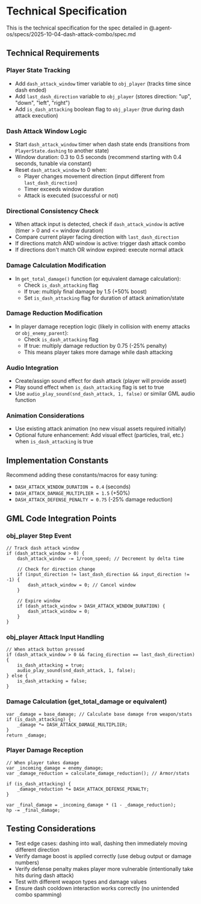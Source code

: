 # Technical Specification

This is the technical specification for the spec detailed in @.agent-os/specs/2025-10-04-dash-attack-combo/spec.md

## Technical Requirements

### Player State Tracking
- Add `dash_attack_window` timer variable to `obj_player` (tracks time since dash ended)
- Add `last_dash_direction` variable to `obj_player` (stores direction: "up", "down", "left", "right")
- Add `is_dash_attacking` boolean flag to `obj_player` (true during dash attack execution)

### Dash Attack Window Logic
- Start `dash_attack_window` timer when dash state ends (transitions from `PlayerState.dashing` to another state)
- Window duration: 0.3 to 0.5 seconds (recommend starting with 0.4 seconds, tunable via constant)
- Reset `dash_attack_window` to 0 when:
  - Player changes movement direction (input different from `last_dash_direction`)
  - Timer exceeds window duration
  - Attack is executed (successful or not)

### Directional Consistency Check
- When attack input is detected, check if `dash_attack_window` is active (timer > 0 and <= window duration)
- Compare current player facing direction with `last_dash_direction`
- If directions match AND window is active: trigger dash attack combo
- If directions don't match OR window expired: execute normal attack

### Damage Calculation Modification
- In `get_total_damage()` function (or equivalent damage calculation):
  - Check `is_dash_attacking` flag
  - If true: multiply final damage by 1.5 (+50% boost)
  - Set `is_dash_attacking` flag for duration of attack animation/state

### Damage Reduction Modification
- In player damage reception logic (likely in collision with enemy attacks or `obj_enemy_parent`):
  - Check `is_dash_attacking` flag
  - If true: multiply damage reduction by 0.75 (-25% penalty)
  - This means player takes more damage while dash attacking

### Audio Integration
- Create/assign sound effect for dash attack (player will provide asset)
- Play sound effect when `is_dash_attacking` flag is set to true
- Use `audio_play_sound(snd_dash_attack, 1, false)` or similar GML audio function

### Animation Considerations
- Use existing attack animation (no new visual assets required initially)
- Optional future enhancement: Add visual effect (particles, trail, etc.) when `is_dash_attacking` is true

## Implementation Constants

Recommend adding these constants/macros for easy tuning:
- `DASH_ATTACK_WINDOW_DURATION = 0.4` (seconds)
- `DASH_ATTACK_DAMAGE_MULTIPLIER = 1.5` (+50%)
- `DASH_ATTACK_DEFENSE_PENALTY = 0.75` (-25% damage reduction)

## GML Code Integration Points

### obj_player Step Event
```gml
// Track dash attack window
if (dash_attack_window > 0) {
    dash_attack_window -= 1/room_speed; // Decrement by delta time

    // Check for direction change
    if (input_direction != last_dash_direction && input_direction != -1) {
        dash_attack_window = 0; // Cancel window
    }

    // Expire window
    if (dash_attack_window > DASH_ATTACK_WINDOW_DURATION) {
        dash_attack_window = 0;
    }
}
```

### obj_player Attack Input Handling
```gml
// When attack button pressed
if (dash_attack_window > 0 && facing_direction == last_dash_direction) {
    is_dash_attacking = true;
    audio_play_sound(snd_dash_attack, 1, false);
} else {
    is_dash_attacking = false;
}
```

### Damage Calculation (get_total_damage or equivalent)
```gml
var _damage = base_damage; // Calculate base damage from weapon/stats
if (is_dash_attacking) {
    _damage *= DASH_ATTACK_DAMAGE_MULTIPLIER;
}
return _damage;
```

### Player Damage Reception
```gml
// When player takes damage
var _incoming_damage = enemy_damage;
var _damage_reduction = calculate_damage_reduction(); // Armor/stats

if (is_dash_attacking) {
    _damage_reduction *= DASH_ATTACK_DEFENSE_PENALTY;
}

var _final_damage = _incoming_damage * (1 - _damage_reduction);
hp -= _final_damage;
```

## Testing Considerations

- Test edge cases: dashing into wall, dashing then immediately moving different direction
- Verify damage boost is applied correctly (use debug output or damage numbers)
- Verify defense penalty makes player more vulnerable (intentionally take hits during dash attack)
- Test with different weapon types and damage values
- Ensure dash cooldown interaction works correctly (no unintended combo spamming)

